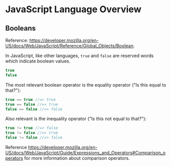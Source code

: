 # JavaScript Language Overview

## Booleans

Reference: https://developer.mozilla.org/en-US/docs/Web/JavaScript/Reference/Global_Objects/Boolean.

In JavaScript, like other languages, `true` and `false` are reserved words which indicate boolean values.

```` js
true
false
````

The most relevant boolean operator is the equality operator ("Is this equal to that?"):

```` js
true == true //=> true
true == false //=> true
false == false //=> false
````

Also relevant is the inequality operator ("Is this not equal to that?"):

```` js
true != true //=> false
true != false //=> true
false != false //=> false
````

Reference https://developer.mozilla.org/en-US/docs/Web/JavaScript/Guide/Expressions_and_Operators#Comparison_operators for more information about comparison operators.
